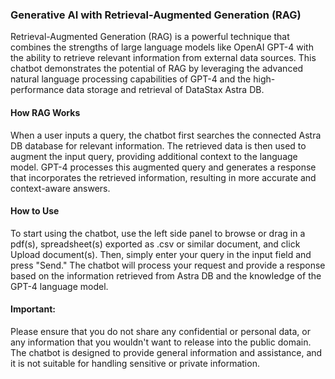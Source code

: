 ### Generative AI with Retrieval-Augmented Generation (RAG)
Retrieval-Augmented Generation (RAG) is a powerful technique that combines the strengths of large language models like OpenAI GPT-4 with the ability to retrieve relevant information from external data sources. This chatbot demonstrates the potential of RAG by leveraging the advanced natural language processing capabilities of GPT-4 and the high-performance data storage and retrieval of DataStax Astra DB.

#### How RAG Works
When a user inputs a query, the chatbot first searches the connected Astra DB database for relevant information. The retrieved data is then used to augment the input query, providing additional context to the language model. GPT-4 processes this augmented query and generates a response that incorporates the retrieved information, resulting in more accurate and context-aware answers.

#### How to Use
To start using the chatbot, use the left side panel to browse or drag in a pdf(s), spreadsheet(s) exported as .csv or similar document, and click Upload document(s). Then, simply enter your query in the input field and press "Send." The chatbot will process your request and provide a response based on the information retrieved from Astra DB and the knowledge of the GPT-4 language model.

#### Important:
Please ensure that you do not share any confidential or personal data, or any information that you wouldn't want to release into the public domain. The chatbot is designed to provide general information and assistance, and it is not suitable for handling sensitive or private information.
